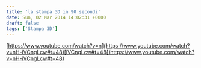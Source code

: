 ```yaml
---
title: 'la stampa 3D in 90 secondi'
date: Sun, 02 Mar 2014 14:02:31 +0000
draft: false
tags: ['Stampa 3D']
---
```


[https://www.youtube.com/watch?v=n](https://www.youtube.com/watch?v=nH-iVCngLcw#t=48)[iVCngLcw#t=48](https://www.youtube.com/watch?v=nH-iVCngLcw#t=48)